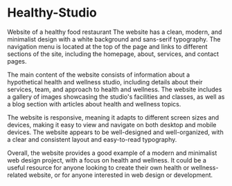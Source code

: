 # Healthy-Studio
Website of a healthy food restaurant
The website has a clean, modern, and minimalist design with a white background and sans-serif typography. The navigation menu is located at the top of the page and links to different sections of the site, including the homepage, about, services, and contact pages.

The main content of the website consists of information about a hypothetical health and wellness studio, including details about their services, team, and approach to health and wellness. The website includes a gallery of images showcasing the studio's facilities and classes, as well as a blog section with articles about health and wellness topics.

The website is responsive, meaning it adapts to different screen sizes and devices, making it easy to view and navigate on both desktop and mobile devices. The website appears to be well-designed and well-organized, with a clear and consistent layout and easy-to-read typography.

Overall, the website provides a good example of a modern and minimalist web design project, with a focus on health and wellness. It could be a useful resource for anyone looking to create their own health or wellness-related website, or for anyone interested in web design or development.
